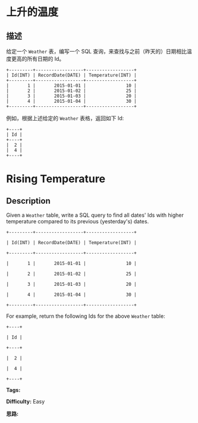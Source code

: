 # 上升的温度

## 描述

给定一个 `Weather` 表，编写一个 SQL 查询，来查找与之前（昨天的）日期相比温度更高的所有日期的 Id。

    
    
    +---------+------------------+------------------+
    | Id(INT) | RecordDate(DATE) | Temperature(INT) |
    +---------+------------------+------------------+
    |       1 |       2015-01-01 |               10 |
    |       2 |       2015-01-02 |               25 |
    |       3 |       2015-01-03 |               20 |
    |       4 |       2015-01-04 |               30 |
    +---------+------------------+------------------+

例如，根据上述给定的 `Weather` 表格，返回如下 Id:

    
    
    +----+
    | Id |
    +----+
    |  2 |
    |  4 |
    +----+



# Rising Temperature

## Description



Given a `Weather` table, write a SQL query to find all dates' Ids with higher temperature compared to its previous (yesterday's) dates.

    
    
    +---------+------------------+------------------+
    | Id(INT) | RecordDate(DATE) | Temperature(INT) |
    +---------+------------------+------------------+
    |       1 |       2015-01-01 |               10 |
    |       2 |       2015-01-02 |               25 |
    |       3 |       2015-01-03 |               20 |
    |       4 |       2015-01-04 |               30 |
    +---------+------------------+------------------+
    

For example, return the following Ids for the above `Weather` table:

    
    
    +----+
    | Id |
    +----+
    |  2 |
    |  4 |
    +----+
    


**Tags:** 

**Difficulty:** Easy

**思路:**
